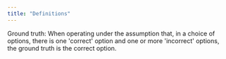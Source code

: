 ```yaml
---
title: "Definitions"
---
```


Ground truth: When operating under the assumption that, in a choice of options, there is one 'correct' option and one or more 'incorrect' options, the ground truth is the correct option.
